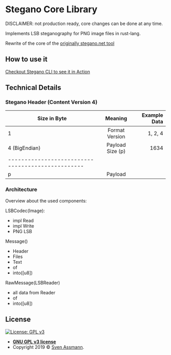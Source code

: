# Stegano Core Library

DISCLAIMER: not production ready, core changes can be done at any time.

Implements LSB steganography for PNG image files in rust-lang.

Rewrite of the core of the [originally stegano.net tool][1]

## How to use it

[Checkout Stegano CLI to see it in Action][3]

## Technical Details

### Stegano Header (Content Version 4)

| Size in Byte  |     Meaning      | Example Data |
|---------------|:----------------:|-------------:|
| 1             | Format Version   | 1, 2, 4      |
| 4 (BigEndian) | Payload Size (p) | 1634         |
|-------------------------------------------------|
| p             | Payload          |              |

### Architecture

Overview about the used components:

LSBCodec(Image):
 - impl Read
 - impl Write
 - PNG LSB

Message()
 - Header
 - Files
 - Text
 - of<LSBReader>
 - into([u8])

RawMessage(LSBReader)
 - all data from Reader
 - of<LSBReader>
 - into([u8])

## License

[![License: GPL v3](https://img.shields.io/badge/License-GPLv3-blue.svg)](https://www.gnu.org/licenses/gpl-3.0)

  - **[GNU GPL v3 license](https://www.gnu.org/licenses/gpl-3.0)**
  - Copyright 2019 © [Sven Assmann][2].

[1]: http://www.stegano.org
[2]: https://www.d34dl0ck.me
[3]: https://github.com/steganogram/cli.stegano.org